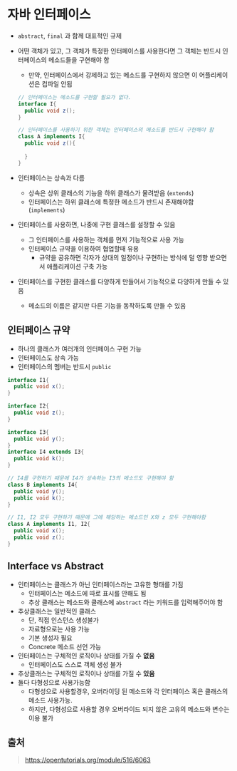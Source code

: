# 자바 인터페이스 

- `abstract`, `final` 과 함께 대표적인 규제

- 어떤 객체가 있고, 그 객체가 특정한 인터페이스를 사용한다면 그 객체는 반드시 인터페이스의 메소드들을 구현해야 함

  - 만약, 인터페이스에서 강제하고 있는 메소드를 구현하지 않으면 이 어플리케이션은 컴파일 안됨

  ```java
  // 인터페이스는 메소드를 구현할 필요가 없다.
  interface I{
    public void z();
  }
  
  // 인터페이스를 사용하기 위한 객체는 인터페이스의 메소드를 반드시 구현해야 함
  class A implements I{
    public void z(){
      
    }
  }
  ```

- 인터페이스는 상속과 다름
  - 상속은 상위 클래스의 기능을 하위 클래스가 물려받음 (`extends`)
  - 인터페이스는 하위 클래스에 특정한 메소드가 반드시 존재해야함 (`implements`)

- 인터페이스를 사용하면, 나중에 구현 클래스를 설정할 수 있음
  - 그 인터페이스를 사용하는 객체를 먼저 기능적으로 사용 가능
  - 인터페이스 규약을 이용하여 협업할때 유용
    - 규약을 공유하면 각자가 상대의 일정이나 구현하는 방식에 덜 영향 받으면서 애플리케이션 구축 가능
- 인터페이스를 구현한 클래스를 다양하게 만들어서 기능적으로 다양하게 만들 수 있음
  
  - 메소드의 이름은 같지만 다른 기능을 동작하도록 만들 수 있음



## 인터페이스 규약

- 하나의 클래스가 여러개의 인터페이스 구현 가능
- 인터페이스도 상속 가능
- 인터페이스의 멤버는 반드시 `public`

```java
interface I1{
  public void x();
}

interface I2{
  public void z();
}

interface I3{
  public void y();
}
interface I4 extends I3{
  public void k();
}

// I4를 구현하기 때문에 I4가 상속하는 I3의 메소드도 구현해야 함
class B implements I4{
  public void y();
  public void k();
}

// I1, I2 모두 구현하기 때문에 그에 해당하는 메소드인 X와 z 모두 구현해야함
class A implements I1, I2{
  public void x();
  public void z();
}
```





## Interface vs Abstract

- 인터페이스는 클래스가 아닌 인터페이스라는 고유한 형태를 가짐
  - 인터페이스는 메소드에 따로 표시를 안해도 됨
  - 추상 클래스는 메소드와 클래스에 `abstract` 라는 키워드를 입력해주어야 함
- 추상클래스는 일반적인 클래스
  - 단, 직접 인스턴스 생성불가
  - 자료형으로는 사용 가능
  - 기본 생성자 필요
  - Concrete 메소드 선언 가능
- 인터페이스는 구체적인 로직이나 상태를 가질 수 **없음**
  - 인터페이스도 스스로 객체 생성 불가
- 추상클래스는 구체적인 로직이나 상태를 가질 수 **있음**
- 둘다 다형성으로 사용가능함
  - 다형성으로 사용할경우, 오버라이딩 된 메소드와 각 인터페이스 혹은 클래스의 메소드 사용가능.
  - 하지만, 다형성으로 사용할 경우 오버라이드 되지 않은 고유의 메소드와 변수는 이용 불가





## 출처

> https://opentutorials.org/module/516/6063